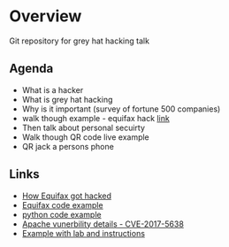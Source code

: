 # Overview

Git repository for grey hat hacking talk

## Agenda

* What is a hacker
* What is grey hat hacking
* Why is it important (survey of fortune 500 companies)
* walk though example - equifax hack [link](https://www.forbes.com/forbes/welcome/?toURL=https://www.forbes.com/sites/thomasbrewster/2017/09/14/equifax-hack-the-result-of-patched-vulnerability/&refURL=https://www.google.com/&referrer=https://www.google.com/)
* Then talk about personal secuirty
* Walk though QR code live example
* QR jack a persons phone

## Links
* [How Equifax got hacked](https://www.reddit.com/r/programming/comments/70bntz/how_equifax_got_hacked/)
* [Equifax code example](https://spuz.me/blog/zine/3Qu1F4x.html)
* [python code example](https://github.com/mazen160/struts-pwn)
* [Apache vunerbility details - CVE-2017-5638](https://nvd.nist.gov/vuln/detail/CVE-2017-5638)
* [Example with lab and instructions](https://github.com/rapid7/metasploit-framework/issues/8064)